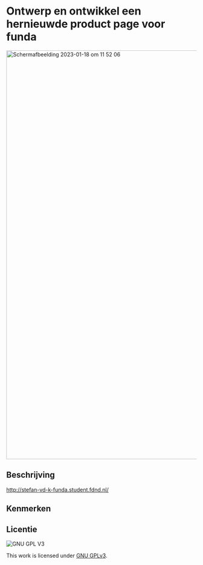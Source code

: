 # Ontwerp en ontwikkel een hernieuwde product page voor funda 
<!-- Geef je project een titel en schrijf in één zin wat het is -->
<img width="1080" alt="Schermafbeelding 2023-01-18 om 11 52 06" src="https://user-images.githubusercontent.com/89298385/213870236-7b9db928-2b56-47a6-99f5-04fd0bc801e6.png">

## Beschrijving
<!-- In de Beschrijving staat hoe je project er uit ziet, hoe het werkt en wat je er mee kan. -->

<!-- Voeg een mooie poster visual toe 📸 -->
<!-- Voeg een link toe naar Github Pages 🌐-->
http://stefan-vd-k-funda.student.fdnd.nl/

## Kenmerken
<!-- Bij Kenmerken staat welke technieken zijn gebruikt en hoe. Wat is de HTML structuur? Wat zijn de belangrijkste dingen in CSS? Wat is er met JS gedaan en hoe? -->



## Licentie

![GNU GPL V3](https://www.gnu.org/graphics/gplv3-127x51.png)

This work is licensed under [GNU GPLv3](./LICENSE).
